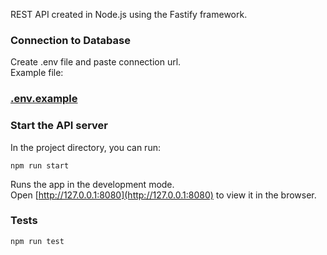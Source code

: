 REST API created in Node.js using the Fastify framework.

### Connection to Database
Create .env file and paste connection url.\
Example file:
### [.env.example](https://github.com/C1neks/CoffeeMug/blob/master/.env.example)

### Start the API server

In the project directory, you can run:

```
npm run start
```

Runs the app in the development mode.\
Open [http://127.0.0.1:8080](http://127.0.0.1:8080) to view it in the browser.

### Tests
```
npm run test
```
